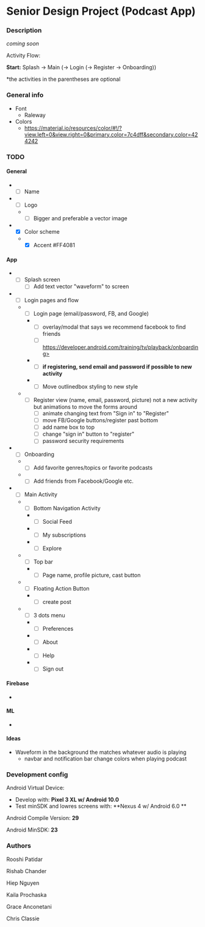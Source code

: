 # Senior Design Project (Podcast App)

### Description

*coming soon*

Activity Flow:

**Start:** Splash -> Main (-> Login (-> Register -> Onboarding))

*the activities in the parentheses are optional

### General info

- Font
  - Raleway
- Colors
  - <https://material.io/resources/color/#!/?view.left=0&view.right=0&primary.color=7c4dff&secondary.color=424242>

### TODO

#### General

- - [ ] Name
- - [ ] Logo

  - - [ ] Bigger and preferable a vector image
- - [x] Color scheme

  - - [x] Accent #FF4081

#### App

- - [ ] Splash screen
    - [ ] Add text vector "waveform" to screen
- - [ ] Login pages and flow

  - - [ ] Login page (email/password, FB, and Google)

    - - [ ] overlay/modal that says we recommend facebook to find friends
      - [ ] https://developer.android.com/training/tv/playback/onboarding>
    - - [ ] **if registering, send email and password if possible to new activity**
    - - [ ] Move outlinedbox styling to new style

  - - [ ] Register view (name, email, password, picture) not a new activity but animations to move the forms around
      - [ ] animate changing text from "Sign in" to "Register"
      - [ ] move FB/Google buttons/register past bottom
      - [ ] add name box to top 
      - [ ] change "sign in" button to "register"
      - [ ] password security requirements
- - [ ] Onboarding

  - - [ ] Add favorite genres/topics or favorite podcasts
  - - [ ] Add friends from Facebook/Google etc.
- - [ ] Main Activity

  - - [ ] Bottom Navigation Activity

    - - [ ] Social Feed
    - - [ ] My subscriptions
    - - [ ] Explore
  - - [ ] Top bar

    - - [ ] Page name, profile picture, cast button
  - - [ ] Floating Action Button

    - - [ ] create post
  - - [ ] 3 dots menu

    - - [ ] Preferences
    - - [ ] About
    - - [ ] Help
    - - [ ] Sign out

#### Firebase

- 

#### ML

- 

#### Ideas

- Waveform in the background the matches whatever audio is playing
  - navbar and notification bar change colors when playing podcast

### Development config

Android Virtual Device: 

* Develop with: **Pixel 3 XL w/ Android 10.0**
* Test minSDK and lowres screens with: **Nexus 4 w/ Android 6.0 **

Android Compile Version: **29**

Android MinSDK: **23**

### Authors

Rooshi Patidar

Rishab Chander

Hiep Nguyen

Kaila Prochaska

Grace Anconetani

Chris Classie